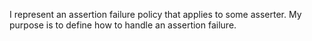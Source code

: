 I represent an assertion failure policy that applies to some asserter. My purpose is to define how to handle an assertion failure.